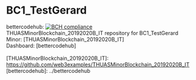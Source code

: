 # BC1_TestGerard 
bettercodehub: [![BCH compliance](https://bettercodehub.com/edge/badge/web3assignments/BC1_TestGerard?branch=master)](https://bettercodehub.com/) 
<br> 
THUASMinorBlockchain_20192020B_IT repository for BC1_TestGerard 
<br> 
Minor: [THUASMinorBlockchain_20192020B_IT] 
<br> 
Dashboard: [bettercodehub] 
<br> 
\
[THUASMinorBlockchain_20192020B_IT]: https://github.com/web3examples/THUASMinorBlockchain_20192020B_IT
[bettercodehub]: ../bettercodehub
